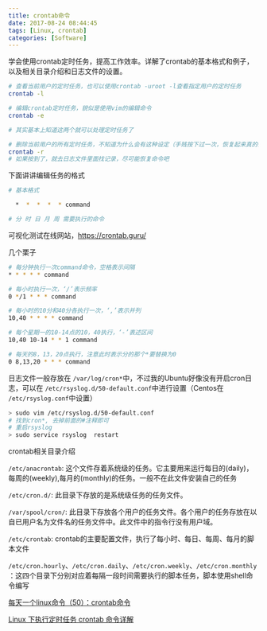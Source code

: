 ```yaml
---
title: crontab命令
date: 2017-08-24 08:44:45
tags: [Linux, crontab]
categories: [Software]
---
```

学会使用crontab定时任务，提高工作效率。详解了crontab的基本格式和例子，以及相关目录介绍和日志文件的设置。

<!-- more -->

```bash
# 查看当前用户的定时任务，也可以使用crontab -uroot -l查看指定用户的定时任务
crontab -l

# 编辑crontab定时任务，貌似是使用vim的编辑命令
crontab -e

# 其实基本上知道这两个就可以处理定时任务了

# 删除当前用户的所有定时任务，不知道为什么会有这种设定（手贱按下过一次，恢复起来真的惨）
crontab -r
# 如果按到了，就去日志文件里面找记录，尽可能恢复命令吧
```

下面讲讲编辑任务的格式

```bash
# 基本格式

  *  *  *  *  * command

# 分 时 日 月 周 需要执行的命令
```

可视化测试在线网站，https://crontab.guru/

几个栗子

```bash
# 每分钟执行一次command命令，空格表示间隔
* * * * * command

# 每小时执行一次，‘/’表示频率
0 */1 * * * command

# 每小时的10分和40分各执行一次，‘,’表示并列
10,40 * * * * command

# 每个星期一的10-14点的10，40执行，‘-’表述区间
10,40 10-14 * * 1 command

# 每天的8，13，20点执行，注意此时表示分的那个*要替换为0
0 8,13,20 * * * command
```

日志文件一般存放在 `/var/log/cron*`中，不过我的Ubuntu好像没有开启cron日志，可以在 `/etc/rsyslog.d/50-default.conf`中进行设置（Centos在 `/etc/rsyslog.conf`中设置）

```bash
> sudo vim /etc/rsyslog.d/50-default.conf
# 找到cron*, 去掉前面的#注释即可
# 重启rsyslog
> sudo service rsyslog  restart
```

crontab相关目录介绍

`/etc/anacrontab`: 这个文件存着系统级的任务。它主要用来运行每日的(daily)，每周的(weekly),每月的(monthly)的任务。一般不在此文件安装自己的任务

`/etc/cron.d/`: 此目录下存放的是系统级任务的任务文件。

`/var/spool/cron/`: 此目录下存放各个用户的任务文件。各个用户的任务存放在以自已用户名为文件名的任务文件中。此文件中的指令行没有用户域。

`/etc/crontab`: crontab的主要配置文件，执行了每小时、每日、每周、每月的脚本文件

`/etc/cron.hourly`、`/etc/cron.daily`、`/etc/cron.weekly`、`/etc/cron.monthly`：这四个目录下分别对应着每隔一段时间需要执行的脚本任务，脚本使用shell命令编写

[](https://segmentfault.com/a/1190000002628040)

[每天一个linux命令（50）：crontab命令](http://www.cnblogs.com/peida/archive/2013/01/08/2850483.html)

[Linux 下执行定时任务 crontab 命令详解](https://segmentfault.com/a/1190000002628040)
